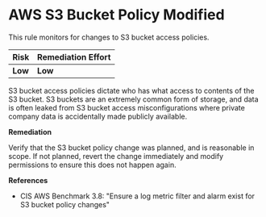 # AWS S3 Bucket Policy Modified

This rule monitors for changes to S3 bucket access policies.

| Risk    | Remediation Effort |
| :------ | :----------------- |
| **Low** | **Low**            |

S3 bucket access policies dictate who has what access to contents of the S3 bucket. S3 buckets are an extremely common form of storage, and data is often leaked from S3 bucket access misconfigurations where private company data is accidentally made publicly available.

**Remediation**

Verify that the S3 bucket policy change was planned, and is reasonable in scope. If not planned, revert the change immediately and modify permissions to ensure this does not happen again.

**References**

- CIS AWS Benchmark 3.8: "Ensure a log metric filter and alarm exist for S3 bucket policy changes"
